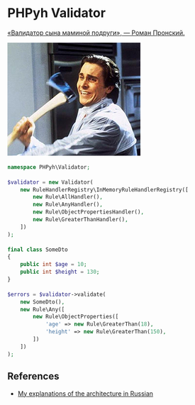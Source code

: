 # PHPyh Validator
[«Валидатор сына маминой подруги», — Роман Пронский.](https://youtu.be/liMyAuxIoyM?t=5491)

![alt text](refactoring.jpg)

```php
namespace PHPyh\Validator;

$validator = new Validator(
    new RuleHandlerRegistry\InMemoryRuleHandlerRegistry([
        new Rule\AllHandler(),
        new Rule\AnyHandler(),
        new Rule\ObjectPropertiesHandler(),
        new Rule\GreaterThanHandler(),
    ])
);

final class SomeDto
{
    public int $age = 10;
    public int $height = 130;
}

$errors = $validator->validate(
    new SomeDto(),
    new Rule\Any([
        new Rule\ObjectProperties([
            'age' => new Rule\GreaterThan(18),
            'height' => new Rule\GreaterThan(150),
        ])
    ])
);
```

## References
- [My explanations of the architecture in Russian](https://youtu.be/liMyAuxIoyM?t=4308)
